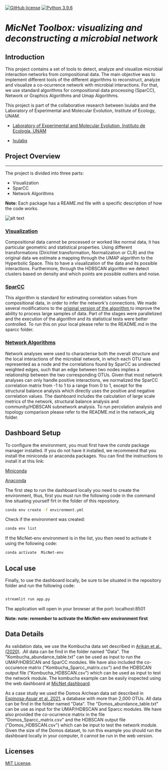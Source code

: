 [![GitHub license](https://img.shields.io/github/license/hamelsmu/code_search.svg)]()
[![Python 3.9.6](https://img.shields.io/badge/python-3.9-blue.svg)](https://www.python.org/downloads/release/python-396/)

# *MicNet Toolbox: visualizing and deconstructing a microbial network* 

## Introduction

This project contains a set of tools to detect, analyze and visualize microbial interaction networks from compositional data. The main objective was to implement different tools of the different algorithms to reconstruct, analyze and visualize a co-ocurrence network with microbial interactions. For that, we use standard algorithms for compositional data processing (SparCC), Network or Graphics Algorithms and Umap Algorithms.


This project is part of the collaborative research between Ixulabs and the Laboratory of Experimental and Molecular Evolution, Institute of Ecology, UNAM.

* [Laboratory of Experimental and Molecular Evolution, Instituto de Ecología, UNAM](http://web2.ecologia.unam.mx/perfiles/perfil.php?ID=1237852985093)

* [Ixulabs](https://ixulabs.com/)


## Project Overview
---

The project is divided into three parts:
* Visualization
* SparCC
* Network Algorithms

**Note:** Each package has a REAME.md file with a specific description of how the code works. 

![alt text](images/Micnet_data.png)

### [Visualization](https://umap-learn.readthedocs.io/en/latest/clustering.html)

Compositional data cannot be processed or worked like normal data, it has particular geometric and statistical properties. Using different transformations (Dirichlet transformation, Normalization or CLR) and the original data we estimate a mapping through the UMAP algorithm to the Hyperbolic Space. This to have a visualization of the data and its possible interactions. Furthermore, through the HDBSCAN algorithm we detect clusters based on density and which points are possible outliers and noise.


### [SparCC](sparcc/README.md)
 
 This algorithm is standard for estimating correlation values from compositional data, in order to infer the network's connections. We made several modifications to the 
 [original version of the algorithm
 ](https://journals.plos.org/ploscompbiol/article?id=10.1371/journal.pcbi.1002687) to improve the ability to process large samples of data. Part of the stages were parallelized and the execution of the algorithm and its statistical tests were better controlled. To run this on your local please refer to the README.md in the sparcc folder.


### [Network Algorithms](network_alg/README.md)

Network analyses were used to characterise both the overall structure and the local interactions of the microbial network, in which each OTU was represented as a node and the correlations found by SparCC as undirected weighted edges, such that an edge between two nodes implies a relationship between the two corresponding OTUs. Given that most network analyses can only handle positive interactions, we normalized the SparCC correlation matrix from -1 to 1 to a range from 0 to 1, except for the structural balance analysis which directly uses the positive and negative correlation values. The dashboard includes the calculation of large scale metrics of the network, structural balance analysis and community/HDBSCAN subnetwork analysis. To run percolation analysis and topology comparison please refer to the README.md in the network_alg folder.


## Dashboard Setup 

To configure the environment, you must first have the *conda* package manager installed. If you do not have it installed, we recommend that you install the miniconda or anaconda packages. You can find the instructions to install it at this link:

[Miniconda](https://docs.conda.io/en/latest/miniconda.html)

[Anaconda](https://www.anaconda.com/products/individual)

The first step to run the dashboard locally you need to create the environment, thus, first you must run the following code in the command line situating yourself firt in the folder of this repository.

~~~bash
conda env create -f environment.yml 
~~~

Check if the environment was created:

~~~bash
conda env list 
~~~

If the MicNet-env environment is in the list, you then need to activate it using the following code:

~~~bash
conda activate  MicNet-env
~~~

## Local use
Finally, to use the dashboard locally, be sure to be situated in the repository folder and run the following code:

~~~bash

streamlit run app.py

~~~
The application will open in your browser at the port: localhost:8501

**Note: note: remember to activate the MicNet-env environment first**

## Data Details

As validation data, we use the Kombucha data set described in [Arikan et al., (2020)](https://onlinelibrary.wiley.com/doi/full/10.1111/1750-3841.14992). .All data can be find in the folder named "Data". The "Kombucha_abundance_table.txt" can be used as input to run the UMAP/HDBSCAN and SparCC modules. We have also included the co-occurence matrix ("Kombucha_Sparcc_matrix.csv") and the HDBSCAN output file ("Kombucha_HDBSCAN.csv") which can be used as input to test the network module. The kombucha example can be easily inspected using the web dashboard at [MicNet dashboard](http://micnetapplb-1212130533.us-east-1.elb.amazonaws.com).

As a case study we used the Domos Archean data set described in [Espinosa-Asuar et al. 2021](https://www.biorxiv.org/content/10.1101/2021.03.04.433984v1.full), a database with more than 2,000 OTUs. All data can be find in the folder named "Data". The "Domos_abundance_table.txt" can be use as input for the UMAP/HDBSCAN and Sparcc modules. We have also provided the co-ocurrence matrix in the file "Domos_Sparcc_matrix.csv" and the HDBSCAN output file ("Domos_HDBSCAN.csv") which can be input to test the network module. Given the size of the Domos dataset, to run this example you should run the dashboard locally in your computer, it cannot be run in the web version.

## Licenses
[MIT License](LICENSE).
